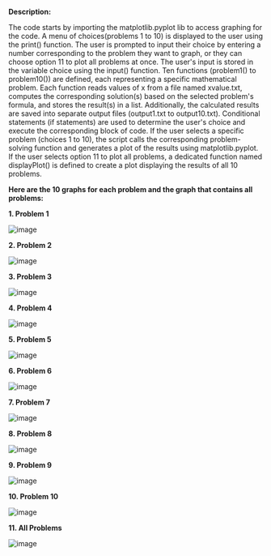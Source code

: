 **Description:**

The code starts by importing the matplotlib.pyplot lib to access graphing for the code. A menu of choices(problems 1 to 10) is displayed to the user using the print() function. The user is prompted to input their choice by entering a number corresponding to the problem they want to graph, or they can choose option 11 to plot all problems at once. The user's input is stored in the variable choice using the input() function. Ten functions (problem1() to problem10()) are defined, each representing a specific mathematical problem. Each function reads values of x from a file named xvalue.txt, computes the corresponding solution(s) based on the selected problem's formula, and stores the result(s) in a list. Additionally, the calculated results are saved into separate output files (output1.txt to output10.txt). Conditional statements (if statements) are used to determine the user's choice and execute the corresponding block of code. If the user selects a specific problem (choices 1 to 10), the script calls the corresponding problem-solving function and generates a plot of the results using matplotlib.pyplot. If the user selects option 11 to plot all problems, a dedicated function named displayPlot() is defined to create a plot displaying the results of all 10 problems.


**Here are the 10 graphs for each problem and the graph that contains all problems:**

**1. Problem 1**

![image](https://github.com/CharlesJustinAbellera/DataStructuresAndAlgorithm/assets/143912877/894b1a4d-68a8-4832-a1ca-eb8cf5da4357)


**2. Problem 2**

![image](https://github.com/CharlesJustinAbellera/DataStructuresAndAlgorithm/assets/143912877/48f50bdc-58b8-45f0-a0d5-861e5dfe3d81)


**3. Problem 3**

![image](https://github.com/CharlesJustinAbellera/DataStructuresAndAlgorithm/assets/143912877/294f3d1e-0cf4-469d-af0e-aefcf0382fd9)


**4. Problem 4**

![image](https://github.com/CharlesJustinAbellera/DataStructuresAndAlgorithm/assets/143912877/6155c23e-4167-402b-b694-1ec3a7760931)


**5. Problem 5**

![image](https://github.com/CharlesJustinAbellera/DataStructuresAndAlgorithm/assets/143912877/79b0ccd3-d2c5-4623-b215-5103079a5875)


**6. Problem 6**

![image](https://github.com/CharlesJustinAbellera/DataStructuresAndAlgorithm/assets/143912877/560d0840-39bd-45d4-9fb3-80fbd640150a)

**7. Problem 7**

![image](https://github.com/CharlesJustinAbellera/DataStructuresAndAlgorithm/assets/143912877/7e55a4e6-b1b5-42c2-b103-a95aa0c0500d)

**8. Problem 8**

![image](https://github.com/CharlesJustinAbellera/DataStructuresAndAlgorithm/assets/143912877/7eb87591-a675-45c5-bd0c-69c1b84f173c)

**9. Problem 9**

![image](https://github.com/CharlesJustinAbellera/DataStructuresAndAlgorithm/assets/143912877/359eec8a-263e-4ea4-a11c-655a7f7c9bac)

**10. Problem 10**

![image](https://github.com/CharlesJustinAbellera/DataStructuresAndAlgorithm/assets/143912877/48883f41-8e6d-434b-a62c-4e0784fe8b6b)

**11. All Problems**

![image](https://github.com/CharlesJustinAbellera/DataStructuresAndAlgorithm/assets/143912877/8a28ea30-e01c-4cee-8807-8eab68fa1fea)






